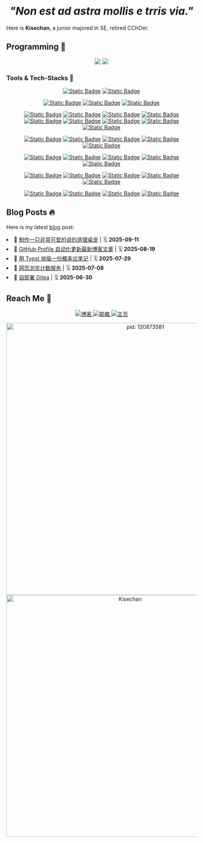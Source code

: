 <h1 align="center"><i>"Non est ad astra mollis e trris via."</i></h1>

Here is **Kisechan**, a junior majored in SE, retired CChOer.

## Programming :speech_balloon:

<!-- <div align="center">
  <img src="https://github-readme-activity-graph.vercel.app/graph?username=Kisechan&theme=minimal">
</div> -->

<div align="center">
  <img src="https://github-readme-stats.vercel.app/api?username=Kisechan&hide=contribs&count_private=true&show_icons=true&line_height=24&hide_border=true">
  <img src="https://github-readme-stats.vercel.app/api/top-langs/?username=kisechan&hide=html,css&exclude_repo=kisechan.github.io,kisechan,blog-source&layout=compact&hide_border=true">
</div>

### Tools & Tech-Stacks :movie_camera:

<div align="center">

<!-- OS -->

[![Static Badge](https://img.shields.io/badge/Ubuntu-%23E95420?style=flat-square&logo=ubuntu&logoColor=white)](https://ubuntu.com/)
[![Static Badge](https://img.shields.io/badge/Windows-%230854C1?style=flat-square&logoColor=white)](https://www.microsoft.com/zh-cn/windows/)

<!-- LaTeX, Typst and Markdown -->

[![Static Badge](https://img.shields.io/badge/LaTeX-%23008080?style=flat-square&logo=latex&logoColor=white)](https://www.latex-project.org/)
[![Static Badge](https://img.shields.io/badge/Typst-%23239DAD?style=flat-square&logo=typst&logoColor=white)](https://typst.app/)
[![Static Badge](https://img.shields.io/badge/Markdown-%23000000?style=flat-square&logo=markdown&logoColor=white)](https://en.wikipedia.org/wiki/Markdown)

<!-- Programming Languages -->

[![Static Badge](https://img.shields.io/badge/C-%23A8B9CC?style=flat-square&logo=c&logoColor=white)](https://www.c-language.org/)
[![Static Badge](https://img.shields.io/badge/C%2B%2B-%2300599C?style=flat-square&logo=cplusplus&logoColor=white)](https://cplusplus.com/)
[![Static Badge](https://img.shields.io/badge/Python-%233776AB?style=flat-square&logo=python&logoColor=white)](https://www.python.org/)
[![Static Badge](https://img.shields.io/badge/Go-%2300ADD8?style=flat-square&logo=go&logoColor=white)](https://go.dev/)
[![Static Badge](https://img.shields.io/badge/Java-%23f89820?style=flat-square&logo=coffeescript&logoColor=white)](https://www.java.com/zh-CN/)
[![Static Badge](https://img.shields.io/badge/HTML5-%23E34F26?style=flat-square&logo=html5&logoColor=white)](https://www.w3.org/TR/2011/WD-html5-20110405/index.html)
[![Static Badge](https://img.shields.io/badge/CSS-%23663399?style=flat-square&logo=css&logoColor=white)](https://www.w3.org/Style/CSS/Overview.en.html)
[![Static Badge](https://img.shields.io/badge/JavaScript-%23F7DF1E?style=flat-square&logo=javascript&logoColor=white)](https://www.javascript.com/)
[![Static Badge](https://img.shields.io/badge/TypeScript-%233178C6?style=flat-square&logo=typescript&logoColor=white)](https://www.typescriptlang.org/)

<!-- Frames -->

[![Static Badge](https://img.shields.io/badge/Vue.js-%234FC08D?style=flat-square&logo=vuedotjs&logoColor=white)](https://vuejs.org/)
[![Static Badge](https://img.shields.io/badge/Vite-%23646CFF?style=flat-square&logo=vite&logoColor=white)](https://cn.vite.dev/)
[![Static Badge](https://img.shields.io/badge/Node.js-%235FA04E?style=flat-square&logo=nodedotjs&logoColor=white)](https://nodejs.org/zh-cn)
[![Static Badge](https://img.shields.io/badge/Electron-%2347848F?style=flat-square&logo=electron&logoColor=white)](https://www.electronjs.org/zh/)
[![Static Badge](https://img.shields.io/badge/Hexo-%230E83CD?style=flat-square&logo=hexo&logoColor=white)](https://hexo.io/zh-cn/)

[![Static Badge](https://img.shields.io/badge/PyTorch-%23EE4C2C?style=flat-square&logo=pytorch&logoColor=white)](https://pytorch.org/)
[![Static Badge](https://img.shields.io/badge/Anaconda-%2344A833?style=flat-square&logo=anaconda&logoColor=white)](https://www.anaconda.com/)
[![Static Badge](https://img.shields.io/badge/MySQL-%234479A1?style=flat-square&logo=mysql&logoColor=white)](https://www.mysql.com/)
[![Static Badge](https://img.shields.io/badge/SQLite-%23003B57?style=flat-square&logo=sqlite&logoColor=white)](https://sqlite.org/)
[![Static Badge](https://img.shields.io/badge/Redis-%23FF4438?style=flat-square&logo=redis&logoColor=white)](https://redis.io/)

<!-- IDEs and Tools -->

[![Static Badge](https://img.shields.io/badge/Git-%23F05032?style=flat-square&logo=git&logoColor=white)](https://git-scm.com/)
[![Static Badge](https://img.shields.io/badge/Bash-%234EAA25?style=flat-square&logo=gnubash&logoColor=white)](https://www.gnu.org/software/bash/)
[![Static Badge](https://img.shields.io/badge/Chrome-%234285F4?style=flat-square&logo=googlechrome&logoColor=white)](https://www.google.com/intl/zh-CN/chrome/)
[![Static Badge](https://img.shields.io/badge/Postman-%23FF6C37?style=flat-square&logo=postman&logoColor=white)](https://www.postman.com/)
[![Static Badge](https://img.shields.io/badge/Termius-%23000000?style=flat-square&logo=termius&logoColor=white)](https://termius.com/)


[![Static Badge](https://img.shields.io/badge/VSCode-%232F80ED?style=flat-square&logo=vscodium&logoColor=white)](https://code.visualstudio.com/)
[![Static Badge](https://img.shields.io/badge/CLion-%23000000?style=flat-square&logo=clion&logoColor=white)](https://www.jetbrains.com/clion/)
[![Static Badge](https://img.shields.io/badge/IntelliJ_IDEA-%23000000?style=flat-square&logo=intellijidea&logoColor=white)](https://www.jetbrains.com/idea/)
[![Static Badge](https://img.shields.io/badge/PyCharm-%23000000?style=flat-square&logo=pycharm&logoColor=white)](https://www.jetbrains.com/pycharm/)

</div>

## Blog Posts :fire:

Here is my latest [blog](https://blog.kisechan.space/) post:

<!-- BLOG-POST-LIST:START --><li> 💎 <a href="https://blog.kisechan.space/2025/shuodedaoli-deskpet/">制作一只非常可爱的说的道理桌宠</a> | 🗓 <b>2025-09-11</b> </li>
<li> 🎀 <a href="https://blog.kisechan.space/2025/github-actions-blog-update/">GitHub Profile 自动化更新最新博客文章</a> | 🗓 <b>2025-08-19</b> </li>
<li> 🎀 <a href="https://blog.kisechan.space/2025/typst-ptms/">用 Typst 排版一份概率论笔记</a> | 🗓 <b>2025-07-29</b> </li>
<li> 🎈 <a href="https://blog.kisechan.space/2025/view-counter/">网页浏览计数服务</a> | 🗓 <b>2025-07-08</b> </li>
<li> 🎁 <a href="https://blog.kisechan.space/2025/site-gitea/">自部署 Gitea</a> | 🗓 <b>2025-06-30</b> </li>
<!-- BLOG-POST-LIST:END -->

## Reach Me :loudspeaker:

<p align="center">
  <a href="https://blog.kisechan.space/">
    <img src="https://img.shields.io/badge/Blog-%E5%8D%9A%E5%AE%A2-23FFA500?logo=rss&logoColor=%23FFA500" alt="博客"/>
  </a>
  <a href="mailto:admin@kisechan.space">
    <img src="https://img.shields.io/badge/Email-%E9%82%AE%E7%AE%B1-EA4335?logo=maildotru&logoColor=%23005FF9&labelColor=white" alt="邮箱"/>
  </a>
  <a href="https://www.kisechan.space/">
    <img src="https://img.shields.io/badge/Mainpage-%E4%B8%BB%E9%A1%B5-0A66C2?logo=codementor&logoColor=%23003648&labelColor=%235AC4EE" alt="主页"/>
  </a>
</p>

<div align="center">
  <img src="https://images.kisechan.space/github-head.png" style="width: 720px;" alt="pid: 120873581">
</div>

<div align="center">
  <img src="https://count.getloli.com/@Kisechan?name=Kisechan&theme=miku&padding=7&offset=0&align=top&scale=1&pixelated=1&darkmode=auto" style="width: 640px;" alt="Kisechan" />
</div>
